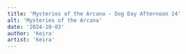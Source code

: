 ```yaml
---
title: 'Mysteries of the Arcana - Dog Day Afternoon 14'
alt: 'Mysteries of the Arcana'
date: '2024-10-03'
author: 'Keira'
artist: 'Keira'
---
```

